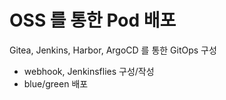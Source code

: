 # OSS 를 통한 Pod 배포
Gitea, Jenkins, Harbor, ArgoCD 를 통한 GitOps 구성
- webhook, Jenkinsflies 구성/작성
- blue/green 배포